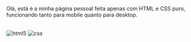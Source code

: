 Olá, está é a minha página pessoal feita apenas com HTML e CSS puro, funcionando tanto para mobile quanto para desktop. 

  <div style="display: inline_block"><br/>
      <img align="center" alt="html5" src="https://img.shields.io/badge/HTML5-E34F26?style=for-the-badge&logo=html5&logoColor=white"/>
      <img align="center" alt="css" src="https://img.shields.io/badge/CSS3-1572B6?style=for-the-badge&logo=css3&logoColor=white"/>
  </div>
